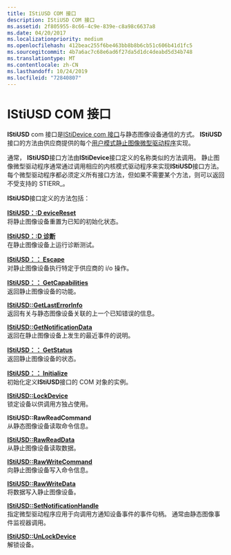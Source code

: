 ```yaml
---
title: IStiUSD COM 接口
description: IStiUSD COM 接口
ms.assetid: 2f805955-8c66-4c9e-839e-c8a98c6637a8
ms.date: 04/20/2017
ms.localizationpriority: medium
ms.openlocfilehash: 412beac255f6be463bb8b8b6cb51c606b41d1fc5
ms.sourcegitcommit: 4b7a6ac7c68e6ad6f27da5d1dc4deabd5d34b748
ms.translationtype: MT
ms.contentlocale: zh-CN
ms.lasthandoff: 10/24/2019
ms.locfileid: "72840807"
---
```

# <a name="istiusd-com-interface"></a>IStiUSD COM 接口





**IStiUSD** com 接口是[IStiDevice com 接口](istidevice-com-interface.md)与静态图像设备通信的方式。 **IStiUSD**接口的方法由供应商提供的每个[用户模式静止图像微型驱动程序](overview-of-sti-components.md#ddk-user-mode-still-image-minidrivers-si)实现。

通常， **IStiUSD**接口方法由**IStiDevice**接口定义的名称类似的方法调用。 静止图像微型驱动程序通常通过调用相应的内核模式驱动程序来实现**IStiUSD**接口方法。 每个微型驱动程序都必须定义所有接口方法，但如果不需要某个方法，则可以返回不受支持的 STIERR\_。

**IStiUSD**接口定义的方法包括：

<a href="" id="istiusd--devicereset"></a>[**IStiUSD：:D eviceReset**](https://docs.microsoft.com/windows-hardware/drivers/ddi/stiusd/nf-stiusd-istiusd-devicereset)  
将静止图像设备重置为已知的初始化状态。

<a href="" id="istiusd--diagnostic"></a>[**IStiUSD：:D 诊断**](https://docs.microsoft.com/windows-hardware/drivers/ddi/stiusd/nf-stiusd-istiusd-diagnostic)  
在静止图像设备上运行诊断测试。

<a href="" id="istiusd--escape"></a>[**IStiUSD：： Escape**](https://docs.microsoft.com/windows-hardware/drivers/ddi/stiusd/nf-stiusd-istiusd-escape)  
对静止图像设备执行特定于供应商的 i/o 操作。

<a href="" id="istiusd--getcapabilities"></a>[**IStiUSD：： GetCapabilities**](https://docs.microsoft.com/windows-hardware/drivers/ddi/stiusd/nf-stiusd-istiusd-getcapabilities)  
返回静止图像设备的功能。

<a href="" id="istiusd--getlasterrorinfo"></a>[**IStiUSD::GetLastErrorInfo**](https://docs.microsoft.com/windows-hardware/drivers/ddi/stiusd/nf-stiusd-istiusd-getlasterrorinfo)  
返回有关与静态图像设备关联的上一个已知错误的信息。

<a href="" id="istiusd--getnotificationdata"></a>[**IStiUSD::GetNotificationData**](https://docs.microsoft.com/windows-hardware/drivers/ddi/stiusd/nf-stiusd-istiusd-getnotificationdata)  
返回在静止图像设备上发生的最近事件的说明。

<a href="" id="istiusd--getstatus"></a>[**IStiUSD：： GetStatus**](https://docs.microsoft.com/windows-hardware/drivers/ddi/stiusd/nf-stiusd-istiusd-getstatus)  
返回静止图像设备的状态。

<a href="" id="istiusd--initialize"></a>[**IStiUSD：： Initialize**](https://docs.microsoft.com/windows-hardware/drivers/ddi/stiusd/nf-stiusd-istiusd-initialize)  
初始化定义**IStiUSD**接口的 COM 对象的实例。

<a href="" id="istiusd--lockdevice"></a>[**IStiUSD::LockDevice**](https://docs.microsoft.com/windows-hardware/drivers/ddi/stiusd/nf-stiusd-istiusd-lockdevice)  
锁定设备以供调用方独占使用。

<a href="" id="istiusd--rawreadcommand"></a>**IStiUSD::RawReadCommand**  
从静态图像设备读取命令信息。

<a href="" id="istiusd--rawreaddata"></a>[**IStiUSD::RawReadData**](https://docs.microsoft.com/windows-hardware/drivers/ddi/stiusd/nf-stiusd-istiusd-rawreaddata)  
从静止图像设备读取数据。

<a href="" id="istiusd--rawwritecommand"></a>[**IStiUSD::RawWriteCommand**](https://docs.microsoft.com/windows-hardware/drivers/ddi/stiusd/nf-stiusd-istiusd-rawwritecommand)  
向静止图像设备写入命令信息。

<a href="" id="istiusd--rawwritedata"></a>[**IStiUSD::RawWriteData**](https://docs.microsoft.com/windows-hardware/drivers/ddi/stiusd/nf-stiusd-istiusd-rawwritedata)  
将数据写入静止图像设备。

<a href="" id="istiusd--setnotificationhandle"></a>[**IStiUSD::SetNotificationHandle**](https://docs.microsoft.com/windows-hardware/drivers/ddi/stiusd/nf-stiusd-istiusd-setnotificationhandle)  
指定微型驱动程序应用于向调用方通知设备事件的事件句柄。 通常由静态图像事件监视器调用。

<a href="" id="istiusd--unlockdevice"></a>[**IStiUSD::UnLockDevice**](https://docs.microsoft.com/windows-hardware/drivers/ddi/stiusd/nf-stiusd-istiusd-unlockdevice)  
解锁设备。

 

 




